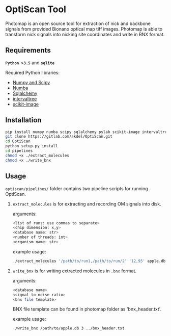 # OptiScan Tool

Photomap is an open source tool for extraction of nick and backbone signals from provided Bionano optical map tiff images. Photomap is able to transform nick signals into nicking site coordinates and write in BNX format.


## Requirements

**`Python >3.5`** and 
**`sqlite`**

Required Python libraries:

* [Numpy and Scipy](http://www.numpy.org)
* [Numba](http://numba.pydata.org)
* [Sqlalchemy](https://www.sqlalchemy.org)
* [intervaltree](https://pypi.org/project/intervaltree)
* [scikit-image](https://scikit-image.org)


## Installation

```bash
pip install numpy numba scipy sqlalchemy pylab scikit-image intervaltree
git clone https://gitlab.com/akdel/OptiScan.git
cd OptiScan
python setup.py install
cd pipelines
chmod +x ./extract_molecules
chmod +x ./write_bnx
```

## Usage

`optiscan/pipelines/` folder contains two pipeline scripts for running OptiScan.


1. `extract_molecules` is for extracting and recording OM signals into disk.

    arguments: 
    ```bash
    <list of runs: use commas to separate> 
    <chip dimension: x,y> 
    <database name: str>
    <number of threads: int> 
    <organism name: str>
    ```

    example usage:

    ```bash
    ./extract_molecules '/path/to/run1,/path/to/run/2' '12,95' apple.db 10 apple
    ```

2. `write_bnx` is for writing extracted molecules in `.bnx` format.
    
    arguments:
    ```bash 
    <database name> 
    <signal to noise ratio> 
    <bnx file template>
    ```

    BNX file template can be found in photomap folder as 'bnx_header.txt'.
    
    example usage:
    ```bash
    ./write_bnx /path/to/apple.db 3 ../bnx_header.txt
    ```